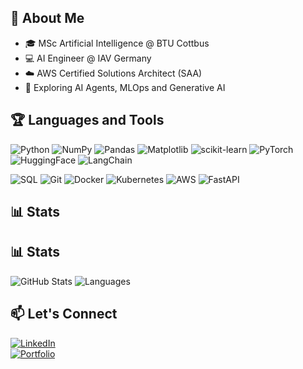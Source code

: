 ## 🧠 About Me
- 🎓 MSc Artificial Intelligence @ BTU Cottbus  
- 💻 AI Engineer @ IAV Germany  
- ☁️ AWS Certified Solutions Architect (SAA)
- 🤖 Exploring AI Agents, MLOps and Generative AI 

## 🏆 Languages and Tools  
<!-- Core Programming -->
![Python](https://img.shields.io/badge/Python-3776AB?style=for-the-badge&logo=python&logoColor=white)
![NumPy](https://img.shields.io/badge/NumPy-013243?style=for-the-badge&logo=numpy&logoColor=white)
![Pandas](https://img.shields.io/badge/Pandas-150458?style=for-the-badge&logo=pandas&logoColor=white)
![Matplotlib](https://img.shields.io/badge/Matplotlib-ffffff?style=for-the-badge&logo=plotly&logoColor=black)
![scikit-learn](https://img.shields.io/badge/scikit--learn-F7931E?style=for-the-badge&logo=scikit-learn&logoColor=white)
![PyTorch](https://img.shields.io/badge/PyTorch-EE4C2C?style=for-the-badge&logo=pytorch&logoColor=white)
![HuggingFace](https://img.shields.io/badge/HuggingFace-FFD21E?style=for-the-badge&logo=huggingface&logoColor=black)
![LangChain](https://img.shields.io/badge/LangChain-0E83CD?style=for-the-badge&logo=chainlink&logoColor=white)

<!-- Data & Infra -->
![SQL](https://img.shields.io/badge/SQL-003B57?style=for-the-badge&logo=postgresql&logoColor=white)
![Git](https://img.shields.io/badge/Git-F05032?style=for-the-badge&logo=git&logoColor=white)
![Docker](https://img.shields.io/badge/Docker-2496ED?style=for-the-badge&logo=docker&logoColor=white)
![Kubernetes](https://img.shields.io/badge/Kubernetes-326CE5?style=for-the-badge&logo=kubernetes&logoColor=white)
![AWS](https://img.shields.io/badge/AWS-FF9900?style=for-the-badge&logo=amazonaws&logoColor=white)
![FastAPI](https://img.shields.io/badge/FastAPI-009688?style=for-the-badge&logo=fastapi&logoColor=white)

## 📊 Stats
## 📊 Stats  

![GitHub Stats](https://github-readme-stats.vercel.app/api?username=Rithub14&show_icons=true&count_private=true&include_all_commits=true&theme=algolia&custom_title=GitHub%20Stats&line_height=24&card_width=350&hide_rank=true&hide_title=false&hide=contribs)
![Languages](https://github-readme-stats.vercel.app/api/top-langs/?username=Rithub14&layout=compact&hide=jupyter%20notebook&theme=algolia&custom_title=Top%20Languages&langs_count=4)

## 📫 Let's Connect  
[![LinkedIn](https://img.shields.io/badge/LinkedIn-blue?style=flat&logo=linkedin)](https://www.linkedin.com/in/rizwan-aslam-cs/)  
[![Portfolio](https://img.shields.io/badge/Portfolio-000?style=flat&logo=vercel&logoColor=white)](https://rizwan-aslam.netlify.app/)
